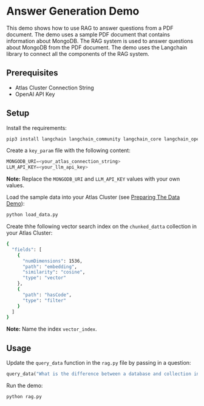 # Answer Generation Demo

This demo shows how to use RAG to answer questions from a PDF document. The demo uses a sample PDF document that contains information about MongoDB. The RAG system is used to answer questions about MongoDB from the PDF document. The demo uses the Langchain library to connect all the components of the RAG system.

## Prerequisites

- Atlas Cluster Connection String
- OpenAI API Key

## Setup

Install the requirements:

```bash
pip3 install langchain langchain_community langchain_core langchain_openai langchain_mongodb pymongo pypdf
```

Create a `key_param` file with the following content:

```python
MONGODB_URI=<your_atlas_connection_string>
LLM_API_KEY=<your_llm_api_key>
```

**Note:** Replace the `MONGODB_URI` and `LLM_API_KEY` values with your own values.

Load the sample data into your Atlas Cluster (see [Preparing The Data Demo](../L3-Preparing-The-Data/README.md)):

```bash
python load_data.py
```

Create thhe following vector search index on the `chunked_datta` collection in your Atlas Cluster:

```bash
{
  "fields": [
    {
      "numDimensions": 1536,
      "path": "embedding",
      "similarity": "cosine",
      "type": "vector"
    },
    {
      "path": "hasCode",
      "type": "filter"
    }
  ]
}
```

**Note:** Name the index `vector_index`.

## Usage

Update the `query_data` function in the `rag.py` file by passing in a question:

```python
query_data("What is the difference between a database and collection in MongoDB?")
```

Run the demo:

```bash
python rag.py
```
